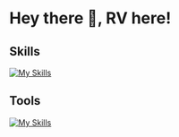 # Hey there 👋, RV here!

## Skills

[![My Skills](https://skillicons.dev/icons?i=java,html,tailwind,js,mysql,eclipse,laravel,elasticsearch,postman,selenium,jenkins,linux,&theme=dark)](https://skillicons.dev)

## Tools

[![My Skills](https://skillicons.dev/icons?i=eclipse,elasticsearch,postman,selenium,jenkins,linux,&theme=dark)](https://skillicons.dev)

